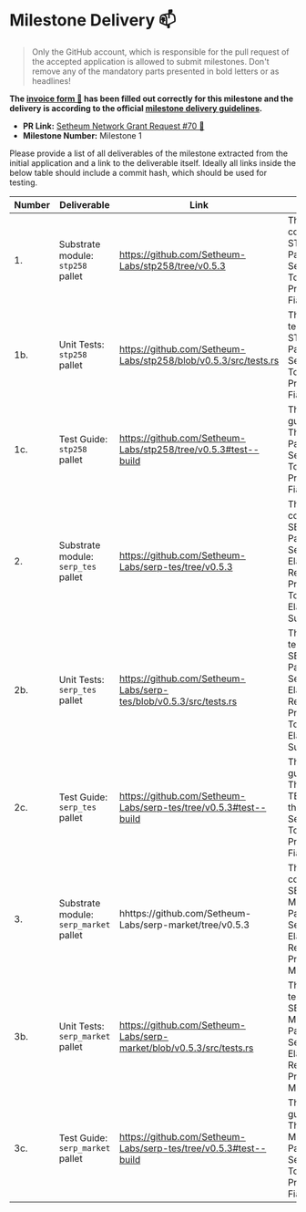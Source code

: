 # Milestone Delivery :mailbox:

> Only the GitHub account, which is responsible for the pull request of the accepted application is allowed to submit milestones. Don't remove any of the mandatory parts presented in bold letters or as headlines!

**The [invoice form :pencil:](https://forms.gle/8Wx7nxtq8fKrsuEz8) has been filled out correctly for this milestone and the delivery is according to the official [milestone delivery guidelines](https://github.com/w3f/General-Grants-Program/blob/master/grants/milestone-deliverables-guidelines.md).**  

* **PR Link:** [Setheum Network Grant Request #70 :pencil:](https://github.com/w3f/Open-Grants-Program/pull/70)
* **Milestone Number:** Milestone 1

Please provide a list of all deliverables of the milestone extracted from the initial application and a link to the deliverable itself. Ideally all links inside the below table should include a commit hash, which should be used for testing.

| Number | Deliverable | Link | Notes |
| ------------- | ------------- | ------------- |------------- |
| 1. | Substrate module: `stp258` pallet | https://github.com/Setheum-Labs/stp258/tree/v0.5.3 | The source code of The STP258 Pallet, the Setheum Tokenisation Protocol to Fiat | 
| 1b. | Unit Tests: `stp258` pallet | https://github.com/Setheum-Labs/stp258/blob/v0.5.3/src/tests.rs | The unit tests for The STP258 Pallet, the Setheum Tokenisation Protocol to Fiat | 
| 1c. | Test Guide: `stp258` pallet | https://github.com/Setheum-Labs/stp258/tree/v0.5.3#test--build | The test guide for The STP258 Pallet, the Setheum Tokenisation Protocol to Fiat | 
| 2.  | Substrate module: `serp_tes` pallet | https://github.com/Setheum-Labs/serp-tes/tree/v0.5.3 | The source code of The SERP-TES Pallet, the Setheum Elastic Reserve Protocol - Token Elasticity of Supply | 
| 2b. | Unit Tests: `serp_tes` pallet | https://github.com/Setheum-Labs/serp-tes/blob/v0.5.3/src/tests.rs| The unit tests for The SERP-TES Pallet, the Setheum Elastic Reserve Protocol - Token Elasticity of Supply | 
| 2c. | Test Guide: `serp_tes` pallet | https://github.com/Setheum-Labs/serp-tes/tree/v0.5.3#test--build | The test guide for The SERP-TES Pallet, the Setheum Tokenisation Protocol to Fiat | 
| 3.  | Substrate module: `serp_market` pallet | hhttps://github.com/Setheum-Labs/serp-market/tree/v0.5.3 | The source code of The SERP-Market Pallet, the Setheum Elastic Reserve Protocol - Market| 
| 3b. | Unit Tests: `serp_market` pallet | https://github.com/Setheum-Labs/serp-market/blob/v0.5.3/src/tests.rs | The unit tests for The SERP-Market Pallet, the Setheum Elastic Reserve Protocol - Market | 
| 3c. | Test Guide: `serp_market` pallet | https://github.com/Setheum-Labs/serp-tes/tree/v0.5.3#test--build | The test guide for The SERP-Market Pallet, the Setheum Tokenisation Protocol to Fiat | 
